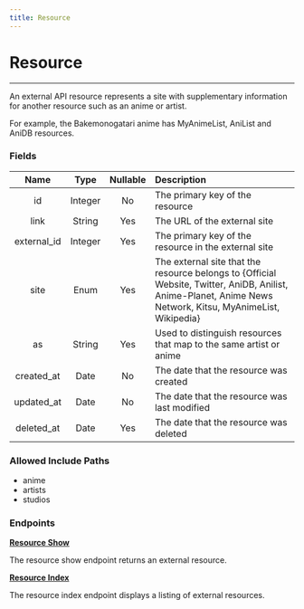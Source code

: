 ```yaml
---
title: Resource
---
```


# Resource

---

An external API resource represents a site with supplementary information for another resource such as an anime or artist.

For example, the Bakemonogatari anime has MyAnimeList, AniList and AniDB resources.

### Fields

|    Name     |  Type   | Nullable | Description                                                        |
| :---------: | :-----: | :------: | :------------------------------------------------------------------|
| id          | Integer | No       | The primary key of the resource                                    |
| link        | String  | Yes      | The URL of the external site                                       |
| external_id | Integer | Yes      | The primary key of the resource in the external site               |
| site        | Enum    | Yes      | The external site that the resource belongs to {Official Website, Twitter, AniDB, Anilist, Anime-Planet, Anime News Network, Kitsu, MyAnimeList, Wikipedia} |
| as          | String  | Yes      | Used to distinguish resources that map to the same artist or anime |
| created_at  | Date    | No       | The date that the resource was created                             |
| updated_at  | Date    | No       | The date that the resource was last modified                       |
| deleted_at  | Date    | Yes      | The date that the resource was deleted                             |

### Allowed Include Paths

* anime
* artists
* studios

### Endpoints

**[Resource Show](/resource/show/)**

The resource show endpoint returns an external resource.

**[Resource Index](/resource/index/)**

The resource index endpoint displays a listing of external resources.